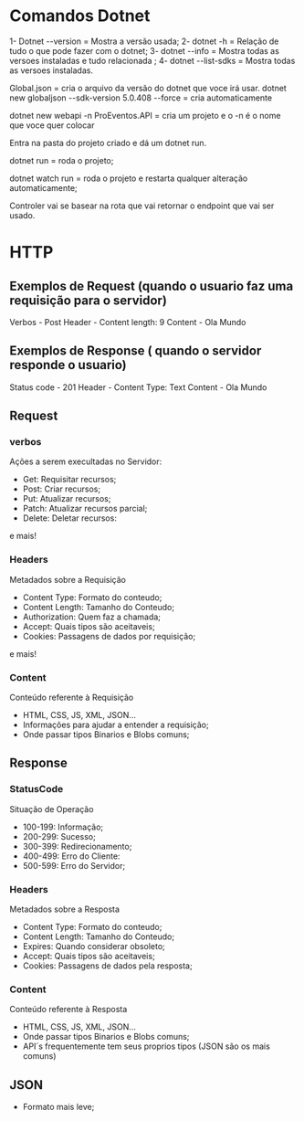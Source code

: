# Comandos Dotnet
1- Dotnet --version = Mostra a versão usada;
2- dotnet -h = Relação de tudo o que pode fazer com o dotnet;
3- dotnet --info = Mostra todas as versoes instaladas e tudo relacionada ;
4- dotnet --list-sdks = Mostra todas as versoes instaladas.

Global.json = cria o arquivo da versão do dotnet que voce irá usar.
dotnet new globaljson --sdk-version 5.0.408 --force = cria automaticamente

dotnet new webapi -n ProEventos.API = cria um projeto e o -n é o nome que voce quer colocar

Entra na pasta do projeto criado e dá um dotnet run.

dotnet run = roda o projeto;

dotnet watch run = roda o projeto e restarta qualquer alteração automaticamente;

Controler vai se basear na rota que vai retornar o endpoint que vai ser usado.

# HTTP

## Exemplos de Request (quando o usuario faz uma requisição para o servidor)
Verbos - Post
Header - Content length: 9
Content - Ola Mundo

## Exemplos de Response ( quando o servidor responde o usuario)

Status code - 201
Header - Content Type: Text
Content - Ola Mundo
## Request

### verbos
Ações a serem execultadas no Servidor:
* Get: Requisitar recursos;
* Post: Criar recursos;
* Put: Atualizar recursos;
* Patch: Atualizar recursos parcial;
* Delete: Deletar recursos:

e mais!

### Headers
Metadados sobre a Requisição
* Content Type: Formato do conteudo;
* Content Length: Tamanho do Conteudo;
* Authorization: Quem faz a chamada;
* Accept: Quais tipos são aceitaveis;
* Cookies: Passagens de dados por requisição;

e mais!

### Content
Conteúdo referente à Requisição
* HTML, CSS, JS, XML, JSON...
* Informações para ajudar a entender a requisição;
* Onde passar tipos Binarios e Blobs comuns;

## Response

### StatusCode
Situação de Operação
* 100-199: Informação;
* 200-299: Sucesso;
* 300-399: Redirecionamento;
* 400-499: Erro do Cliente:
* 500-599: Erro do Servidor;

### Headers
Metadados sobre a Resposta
* Content Type: Formato do conteudo;
* Content Length: Tamanho do Conteudo;
* Expires: Quando considerar obsoleto;
* Accept: Quais tipos são aceitaveis;
* Cookies: Passagens de dados pela resposta;

### Content
Conteúdo referente à Resposta
* HTML, CSS, JS, XML, JSON...
* Onde passar tipos Binarios e Blobs comuns;
* API´s frequentemente tem seus proprios tipos (JSON são os mais comuns)

## JSON

* Formato mais leve;
